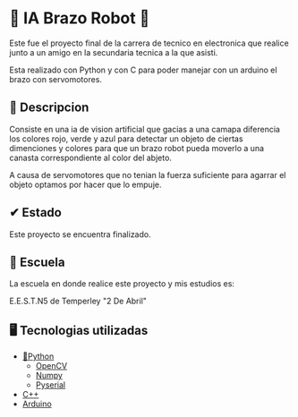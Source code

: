 # 🧠 IA Brazo Robot 🦾

Este fue el proyecto final de la carrera de tecnico en electronica que realice junto a un amigo en la secundaria tecnica a la que asisti.

Esta realizado con Python y con C para poder manejar con un arduino el brazo con servomotores.

## 📄 Descripcion

Consiste en una ia de vision artificial que gacias a una camapa diferencia los colores rojo, verde y azul para detectar un objeto de ciertas dimenciones y colores para que un brazo robot pueda moverlo a una canasta correspondiente al color del abjeto.

A causa de servomotores que no tenian la fuerza suficiente para agarrar el objeto optamos por hacer que lo empuje.

## ✔ Estado

Este proyecto se encuentra finalizado.

## 🏫 Escuela

La escuela en donde realice este proyecto y mis estudios es:

E.E.S.T.N5 de Temperley "2 De Abril"

## 🖥 Tecnologias utilizadas

 - [🐍Python](https://www.python.org/)
   - [OpenCV](https://docs.opencv.org/4.x/d6/d00/tutorial_py_root.html)
   - [Numpy](https://numpy.org/)
   - [Pyserial](https://pyserial.readthedocs.io/en/latest/)
 - [C++](https://devdocs.io/cpp/)
 - [Arduino](https://www.arduino.cc/)
